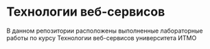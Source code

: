 # Технологии веб-сервисов
В данном репозитории расположены выполненные лабораторные работы по курсу Технологии веб-сервисов университета ИТМО
